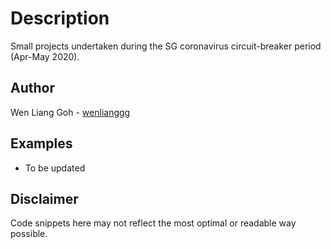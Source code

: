 # Description 
Small projects undertaken during the SG coronavirus circuit-breaker period (Apr-May 2020).


## Author
Wen Liang Goh - [wenlianggg](https://github.com/wenlianggg)


## Examples
* To be updated


## Disclaimer
Code snippets here may not reflect the most optimal or readable way possible.
